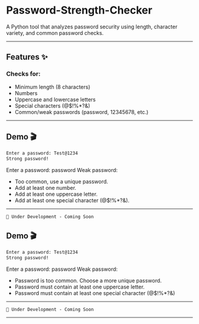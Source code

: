 # Password-Strength-Checker

A Python tool that analyzes password security using length, character variety, and common password checks.

---

## Features ✨

### Checks for:

- Minimum length (8 characters)
- Numbers
- Uppercase and lowercase letters
- Special characters (@$!%\*?&)
- Common/weak passwords (password, 12345678, etc.)

---

## Demo 🎬

```bash
Enter a password: Test@1234
Strong password!
```

Enter a password: password
Weak password:

- Too common, use a unique password.
- Add at least one number.
- Add at least one uppercase letter.
- Add at least one special character (@$!%\*?&).

---

```
🚧 Under Development - Coming Soon
```

## Demo 🎬

```bash
Enter a password: Test@1234
Strong password!
```
Enter a password: password
Weak password:
  - Password is too common. Choose a more unique password.
  - Password must contain at least one uppercase letter.
  - Password must contain at least one special character (@$!%*?&)

---
```
🚧 Under Development - Coming Soon
```
---
